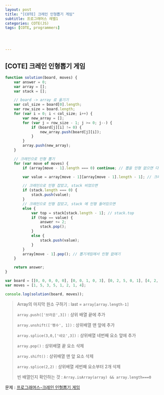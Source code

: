 ```yaml
---
layout: post
title: "[COTE] 크레인 인형뽑기 게임"
subtitle: 프로그래머스 레벨1
categories: COTE(JS)
tags: [COTE, programmers]




---
```




## [COTE] 크레인 인형뽑기 게임

```javascript
function solution(board, moves) {
    var answer = 0;
    var array = [];
    var stack = [];

    // board -> array 로 옮기기
    var col_size = board[0].length;
    var row_size = board.length;
    for (var i = 0; i < col_size; i++) {
        var new_array = [];
        for (var j = row_size - 1; j >= 0; j--) {
            if (board[j][i] != 0) {
                new_array.push(board[j][i]);
            }
        }
        array.push(new_array);
    }

    // 크레인으로 인형 뽑기
    for (var move of moves) {
        if (array[move - 1].length === 0) continue; // 뽑을 인형 없으면 다음 move로 옮긴다

        var value = array[move - 1][array[move - 1].length - 1]; // 크레인으로 잡은 인형 -> value

        // 크레인으로 인형 잡았고, stack 비었으면
        if (stack.length === 0) {
            stack.push(value);
        }
        // 크레인으로 인형 잡았고, stack 에 인형 들어있으면
        else {
            var top = stack[stack.length - 1]; // stack.top
            if (top == value) {
                answer += 2;
                stack.pop();
            }
            else {
                stack.push(value);
            }
        }
        array[move - 1].pop(); // 뽑기게임에서 인형 없애기
    }

    return answer;
}

var board = [[0, 0, 0, 0, 0], [0, 0, 1, 0, 3], [0, 2, 5, 0, 1], [4, 2, 4, 4, 2], [3, 5, 1, 3, 1]];
var moves = [1, 5, 3, 5, 1, 2, 1, 4];

console.log(solution(board, moves));
```



> Array의 마지막 원소 구하기 : last = `array[array.length-1]`
>
> `array.push(['브라운',3])` : 상위 배열 끝에 추가
>
> `array.unshift(['펭수', 1])` : 상위배열 맨 앞에 추가
>
> `array.splice(3,0,['네오',3])` : 상위배열 네번째 요소 앞에 추가
>
> `array.pop()` : 상위배열 끝 요소 삭제
>
> `array.shift()` : 상위배열 맨 앞 요소 삭제
>
> `array.splice(2,2)` : 상위배열 세번째 요소부터 2개 삭제
>
> 빈 배열인지 확인하는 것 : `Array.isArray(array) && array.length===0`





문제 : [프로그래머스-크레인 인형뽑기 게임](https://programmers.co.kr/learn/courses/30/lessons/64061)
